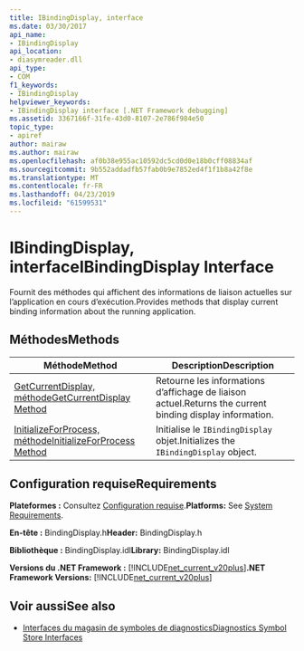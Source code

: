 ```yaml
---
title: IBindingDisplay, interface
ms.date: 03/30/2017
api_name:
- IBindingDisplay
api_location:
- diasymreader.dll
api_type:
- COM
f1_keywords:
- IBindingDisplay
helpviewer_keywords:
- IBindingDisplay interface [.NET Framework debugging]
ms.assetid: 3367166f-31fe-43d0-8107-2e786f984e50
topic_type:
- apiref
author: mairaw
ms.author: mairaw
ms.openlocfilehash: af0b38e955ac10592dc5cd0d0e18b0cff08834af
ms.sourcegitcommit: 9b552addadfb57fab0b9e7852ed4f1f1b8a42f8e
ms.translationtype: MT
ms.contentlocale: fr-FR
ms.lasthandoff: 04/23/2019
ms.locfileid: "61599531"
---
```

# <a name="ibindingdisplay-interface"></a><span data-ttu-id="22eec-102">IBindingDisplay, interface</span><span class="sxs-lookup"><span data-stu-id="22eec-102">IBindingDisplay Interface</span></span>
<span data-ttu-id="22eec-103">Fournit des méthodes qui affichent des informations de liaison actuelles sur l’application en cours d’exécution.</span><span class="sxs-lookup"><span data-stu-id="22eec-103">Provides methods that display current binding information about the running application.</span></span>  
  
## <a name="methods"></a><span data-ttu-id="22eec-104">Méthodes</span><span class="sxs-lookup"><span data-stu-id="22eec-104">Methods</span></span>  
  
|<span data-ttu-id="22eec-105">Méthode</span><span class="sxs-lookup"><span data-stu-id="22eec-105">Method</span></span>|<span data-ttu-id="22eec-106">Description</span><span class="sxs-lookup"><span data-stu-id="22eec-106">Description</span></span>|  
|------------|-----------------|  
|[<span data-ttu-id="22eec-107">GetCurrentDisplay, méthode</span><span class="sxs-lookup"><span data-stu-id="22eec-107">GetCurrentDisplay Method</span></span>](../../../../docs/framework/unmanaged-api/diagnostics/ibindingdisplay-getcurrentdisplay-method.md)|<span data-ttu-id="22eec-108">Retourne les informations d’affichage de liaison actuel.</span><span class="sxs-lookup"><span data-stu-id="22eec-108">Returns the current binding display information.</span></span>|  
|[<span data-ttu-id="22eec-109">InitializeForProcess, méthode</span><span class="sxs-lookup"><span data-stu-id="22eec-109">InitializeForProcess Method</span></span>](../../../../docs/framework/unmanaged-api/diagnostics/ibindingdisplay-initializeforprocess-method.md)|<span data-ttu-id="22eec-110">Initialise le `IBindingDisplay` objet.</span><span class="sxs-lookup"><span data-stu-id="22eec-110">Initializes the `IBindingDisplay` object.</span></span>|  
  
## <a name="requirements"></a><span data-ttu-id="22eec-111">Configuration requise</span><span class="sxs-lookup"><span data-stu-id="22eec-111">Requirements</span></span>  
 <span data-ttu-id="22eec-112">**Plateformes :** Consultez [Configuration requise](../../../../docs/framework/get-started/system-requirements.md).</span><span class="sxs-lookup"><span data-stu-id="22eec-112">**Platforms:** See [System Requirements](../../../../docs/framework/get-started/system-requirements.md).</span></span>  
  
 <span data-ttu-id="22eec-113">**En-tête :** BindingDisplay.h</span><span class="sxs-lookup"><span data-stu-id="22eec-113">**Header:** BindingDisplay.h</span></span>  
  
 <span data-ttu-id="22eec-114">**Bibliothèque :** BindingDisplay.idl</span><span class="sxs-lookup"><span data-stu-id="22eec-114">**Library:** BindingDisplay.idl</span></span>  
  
 <span data-ttu-id="22eec-115">**Versions du .NET Framework :** [!INCLUDE[net_current_v20plus](../../../../includes/net-current-v20plus-md.md)]</span><span class="sxs-lookup"><span data-stu-id="22eec-115">**.NET Framework Versions:** [!INCLUDE[net_current_v20plus](../../../../includes/net-current-v20plus-md.md)]</span></span>  
  
## <a name="see-also"></a><span data-ttu-id="22eec-116">Voir aussi</span><span class="sxs-lookup"><span data-stu-id="22eec-116">See also</span></span>

- [<span data-ttu-id="22eec-117">Interfaces du magasin de symboles de diagnostics</span><span class="sxs-lookup"><span data-stu-id="22eec-117">Diagnostics Symbol Store Interfaces</span></span>](../../../../docs/framework/unmanaged-api/diagnostics/diagnostics-symbol-store-interfaces.md)

